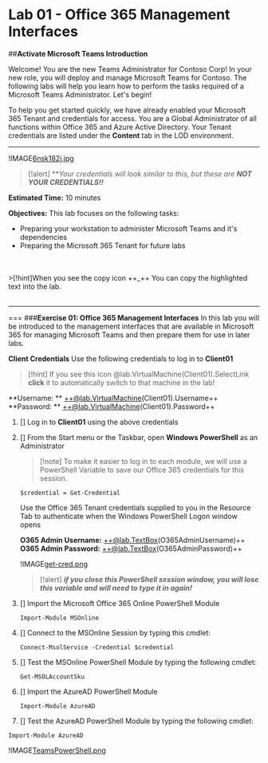 # **Lab 01 - Office 365 Management Interfaces**

##**Activate Microsoft Teams Introduction**

Welcome!  You are the new Teams Administrator for Contoso Corp!  In your new role, you will deploy and manage Microsoft Teams for Contoso.  The following labs will help you learn how to perform the tasks required of a Microsoft Teams Administrator. Let's begin!

To help you get started quickly, we have already enabled your Microsoft 365 Tenant and credentials for access.  You are a Global Administrator of all functions within Office 365 and Azure Active Directory.  Your Tenant credentials are listed under the **Content** tab in the LOD environment.  
___
!IMAGE[6nsk182j.jpg](6nsk182j.jpg)

>[!alert] ***Your credentials will look similar to this, but these are **NOT YOUR CREDENTIALS!!***

**Estimated Time:** 10 minutes 

**Objectives:** 
This lab focuses on the following tasks:
- Preparing your workstation to administer Microsoft Teams and it's dependencies
- Preparing the Microsoft 365 Tenant for future labs
<br>
<br>
>[!hint]When you see the copy icon ++_++ You can copy the highlighted text into the lab.  
<br>
<br>

___
===
###**Exercise 01: Office 365 Management Interfaces**
In this lab you will be introduced to the management interfaces that are available in Microsoft 365 for managing Microsoft Teams and then prepare them for use in later labs.

**Client Credentials**
    Use the following credentials to log in to **Client01**  

>[!hint] If you see this icon @lab.VirtualMachine(Client01).SelectLink  
**click** it to automatically switch to that machine in the lab!  


**Username: ** ++@lab.VirtualMachine(Client01).Username++   
**Password: ** ++@lab.VirtualMachine(Client01).Password++

1. [] Log in to **Client01** using the above credentials
2. [] From the Start menu or the Taskbar, open **Windows PowerShell** as an Administrator

    >[!note] To make it easier to log in to each module, we will use a PowerShell Variable to save our Office 365 credentials for this session.

    ```powershell-notab
    $credential = Get-Credential
    ```
    Use the Office 365 Tenant credentials supplied to you in the Resource Tab to authenticate when the Windows PowerShell Logon window opens

    **O365 Admin Username:** ++@lab.TextBox(O365AdminUsername)++  
    **O365 Admin Password:** ++@lab.TextBox(O365AdminPassword)++

    !IMAGE[get-cred.png](get-cred.png)
    

    >[!alert] ***if you close this PowerShell session window,  you will lose this variable and will need to type it in again!***

3. [] Import the Microsoft Office 365 Online PowerShell Module
    ```PowerShell-notab
    Import-Module MSOnline
    ```

4. [] Connect to the MSOnline Session by typing this cmdlet:
    ```PowerShell-notab
    Connect-MsolService -Credential $credential
    ```

5. [] Test the MSOnline PowerShell Module by typing the following cmdlet:  
    ```PowerShell-notab
    Get-MSOLAccountSku
    ```


4. [] Import the AzureAD PowerShell Module
    ```PowerShell-notab
    Import-Module AzureAD
    ```

5. [] Test the AzureAD PowerShell Module by typing the following cmdlet:
```PowerShell-notab
Import-Module AzureAD
```

!IMAGE[TeamsPowerShell.png](TeamsPowerShell.png)